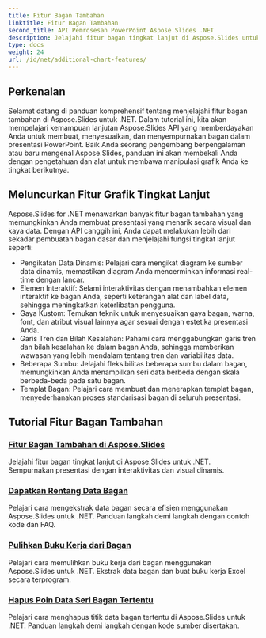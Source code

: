 ```yaml
---
title: Fitur Bagan Tambahan
linktitle: Fitur Bagan Tambahan
second_title: API Pemrosesan PowerPoint Aspose.Slides .NET
description: Jelajahi fitur bagan tingkat lanjut di Aspose.Slides untuk .NET! Pelajari cara membuat bagan yang dinamis dan interaktif dengan gaya khusus, garis tren, dan banyak lagi. Tingkatkan presentasi Anda dengan visualisasi data yang canggih.
type: docs
weight: 24
url: /id/net/additional-chart-features/
---
```


## Perkenalan

Selamat datang di panduan komprehensif tentang menjelajahi fitur bagan tambahan di Aspose.Slides untuk .NET. Dalam tutorial ini, kita akan mempelajari kemampuan lanjutan Aspose.Slides API yang memberdayakan Anda untuk membuat, menyesuaikan, dan menyempurnakan bagan dalam presentasi PowerPoint. Baik Anda seorang pengembang berpengalaman atau baru mengenal Aspose.Slides, panduan ini akan membekali Anda dengan pengetahuan dan alat untuk membawa manipulasi grafik Anda ke tingkat berikutnya.

## Meluncurkan Fitur Grafik Tingkat Lanjut

Aspose.Slides for .NET menawarkan banyak fitur bagan tambahan yang memungkinkan Anda membuat presentasi yang menarik secara visual dan kaya data. Dengan API canggih ini, Anda dapat melakukan lebih dari sekadar pembuatan bagan dasar dan menjelajahi fungsi tingkat lanjut seperti:

- Pengikatan Data Dinamis: Pelajari cara mengikat diagram ke sumber data dinamis, memastikan diagram Anda mencerminkan informasi real-time dengan lancar.
- Elemen Interaktif: Selami interaktivitas dengan menambahkan elemen interaktif ke bagan Anda, seperti keterangan alat dan label data, sehingga meningkatkan keterlibatan pengguna.
- Gaya Kustom: Temukan teknik untuk menyesuaikan gaya bagan, warna, font, dan atribut visual lainnya agar sesuai dengan estetika presentasi Anda.
- Garis Tren dan Bilah Kesalahan: Pahami cara menggabungkan garis tren dan bilah kesalahan ke dalam bagan Anda, sehingga memberikan wawasan yang lebih mendalam tentang tren dan variabilitas data.
- Beberapa Sumbu: Jelajahi fleksibilitas beberapa sumbu dalam bagan, memungkinkan Anda menampilkan seri data berbeda dengan skala berbeda-beda pada satu bagan.
- Templat Bagan: Pelajari cara membuat dan menerapkan templat bagan, menyederhanakan proses standarisasi bagan di seluruh presentasi.

## Tutorial Fitur Bagan Tambahan
### [Fitur Bagan Tambahan di Aspose.Slides](./additional-chart-features/)
Jelajahi fitur bagan tingkat lanjut di Aspose.Slides untuk .NET. Sempurnakan presentasi dengan interaktivitas dan visual dinamis.
### [Dapatkan Rentang Data Bagan](./chart-get-range/)
Pelajari cara mengekstrak data bagan secara efisien menggunakan Aspose.Slides untuk .NET. Panduan langkah demi langkah dengan contoh kode dan FAQ.
### [Pulihkan Buku Kerja dari Bagan](./chart-recover-workbook/)
Pelajari cara memulihkan buku kerja dari bagan menggunakan Aspose.Slides untuk .NET. Ekstrak data bagan dan buat buku kerja Excel secara terprogram.
### [Hapus Poin Data Seri Bagan Tertentu](./clear-specific-chart-series-data-points-data/)
Pelajari cara menghapus titik data bagan tertentu di Aspose.Slides untuk .NET. Panduan langkah demi langkah dengan kode sumber disertakan.
